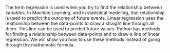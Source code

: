 The term regression is used when you try to find the relationship between variables.
In Machine Learning, and in statistical modeling, that relationship is used to predict the outcome of future events.
Linear regression uses the relationship between the data-points to draw a straight line through all them.
This line can be used to predict future values.
Python has methods for finding a relationship between data-points and to draw a line of linear regression. We will show you how to use these methods instead of going through the mathematic formula.
